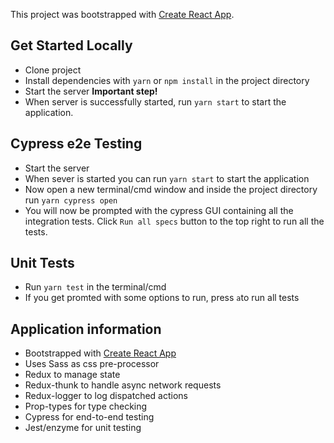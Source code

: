This project was bootstrapped with [Create React App](https://github.com/facebook/create-react-app).

## Get Started Locally
- Clone project
- Install dependencies with `yarn` or `npm install` in the project directory
- Start the server **Important step!**
- When server is successfully started, run `yarn start`
to start the application. 

## Cypress e2e Testing
- Start the server
- When sever is started you can run `yarn start` to start the application
- Now open a new terminal/cmd window and inside the project directory run `yarn cypress open`
- You will now be prompted with the cypress GUI containing all the integration tests. Click `Run all specs` button to the top right to run all the tests. 

## Unit Tests
- Run `yarn test` in the terminal/cmd
- If you get promted with some options to run, press `a`to run all tests

## Application information
- Bootstrapped with [Create React App](https://github.com/facebook/create-react-app)
- Uses Sass as css pre-processor
- Redux to manage state
- Redux-thunk to handle async network requests
- Redux-logger to log dispatched actions
- Prop-types for type checking
- Cypress for end-to-end testing
- Jest/enzyme for unit testing
